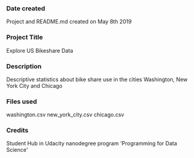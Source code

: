 ### Date created
Project and README.md created on May 8th 2019

### Project Title
Explore US Bikeshare Data

### Description
Descriptive statistics about bike share use in the cities Washington, New York City and Chicago

### Files used
washington.csv
new_york_city.csv
chicago.csv

### Credits
Student Hub in Udacity nanodegree program 'Programming for Data Science'
